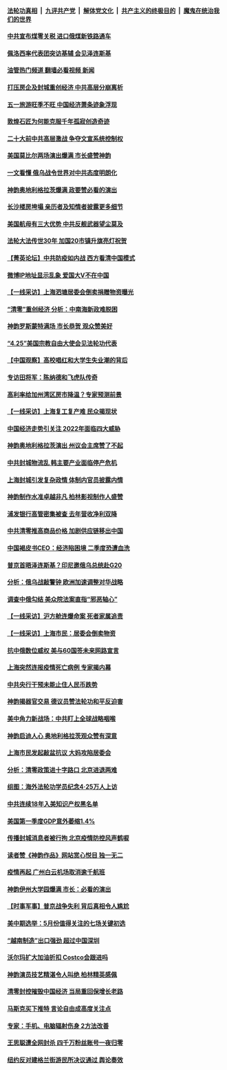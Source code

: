 ####  [法轮功真相](../../../../basic/blob/master/README.md?t=05020431) &nbsp;|&nbsp; [九评共产党](../../../../9ping.md/blob/master/README.md?t=05020431) &nbsp;|&nbsp; [解体党文化](../../../../jtdwh.md/blob/master/README.md?t=05020431)  &nbsp;|&nbsp; [共产主义的终极目的](../../../../gczydzjmd.md/blob/master/README.md?t=05020431) &nbsp;|&nbsp; [魔鬼在统治我们的世界](../../../../mgztzwmdsj.md/blob/master/README.md?t=05020431) 

#### [中共宣布煤零关税 进口俄煤新铁路通车](../pages/nf4514/n13724873.md?t=05020431) 

#### [佩洛西率代表团突访基辅 会见泽连斯基](../pages/nf4514/n13724678.md?t=05020431) 

#### [油管热门频道 翻墙必看视频 新闻](http://45.76.130.85:81/youtube.html?05020431)

#### [打压房企及封城重创经济 中共高层分崩离析](../pages/nf4514/n13724872.md?t=05020431) 

#### [五一旅游旺季不旺 中国经济萧条迹象浮现](../pages/nf4514/n13724856.md?t=05020431) 

#### [敦煌石匠为何能克服千年孤寂创造奇迹](../pages/nf4514/n13722819.md?t=05020431) 

#### [二十大前中共高层激战 争夺文宣系统控制权](../pages/nf4514/n13724822.md?t=05020431) 

#### [美国莫比尔两场演出爆满 市长盛赞神韵](../pages/nf4514/n13724575.md?t=05020431) 

#### [一文看懂 俄乌战令世界对中共态度明朗化](../pages/nf4514/n13723617.md?t=05020431) 

#### [神韵奥地利格拉茨爆满 政要赞必看的演出](../pages/nf4514/n13724625.md?t=05020431) 

#### [长沙楼房垮塌 亲历者及知情者披露更多细节](../pages/nf4514/n13724546.md?t=05020431) 

#### [美国航母有三大优势 中共反舰武器望尘莫及](../pages/nf4514/n13710322.md?t=05020431) 

#### [法轮大法传世30年 加国20市镇升旗亮灯祝贺](../pages/nf4514/n13724314.md?t=05020431) 

#### [【菁英论坛】中共防疫如内战 西方看清中国模式](../pages/nf4514/n13724211.md?t=05020431) 

#### [微博IP地址显示乱象 爱国大V不在中国](../pages/nf4514/n13724291.md?t=05020431) 

#### [【一线采访】上海泗塘居委会倒卖捐赠物资曝光](../pages/nf4514/n13724289.md?t=05020431) 

#### [“清零”重创经济 分析：中南海新政难脱困](../pages/nf4514/n13723520.md?t=05020431) 

#### [神韵罗斯蒙特满场 市长恭贺 观众赞美好](../pages/nf4514/n13724075.md?t=05020431) 

#### [“4.25”美国宗教自由大使会见法轮功代表](../pages/nf4514/n13724124.md?t=05020431) 

#### [【中国观察】高校唱红和大学生失业潮的背后](../pages/nf4514/n13724061.md?t=05020431) 

#### [专访田将军：陈纳德和飞虎队传奇](../pages/nf4514/n13723849.md?t=05020431) 

#### [高利率给加州湾区房市降温？专家预测前景](../pages/nf4514/n13723799.md?t=05020431) 

#### [【一线采访】上海复工复产难 民众揭现状](../pages/nf4514/n13723956.md?t=05020431) 

#### [中国经济走势引关注 2022年面临四大威胁](../pages/nf4514/n13723658.md?t=05020431) 

#### [神韵奥地利格拉茨演出 州议会主席赞了不起](../pages/nf4514/n13723911.md?t=05020431) 

#### [中共封城物流乱 韩主要产业面临停产危机](../pages/nf4514/n13723890.md?t=05020431) 

#### [上海封城引发复杂政情 体制内官员披露内情](../pages/nf4514/n13723861.md?t=05020431) 

#### [神韵制作水准卓越非凡 柏林影视制作人盛赞](../pages/nf4514/n13723742.md?t=05020431) 

#### [浦发银行高管密集被查 去年营收净利双降](../pages/nf4514/n13723731.md?t=05020431) 

#### [中共清零推高商品价格 加剧供应链移出中国](../pages/nf4514/n13723571.md?t=05020431) 

#### [中国褐皮书CEO：经济陷困境 二季度恐遭血洗](../pages/nf4514/n13723599.md?t=05020431) 

#### [普京首晤泽连斯基？印尼邀俄乌总统赴G20](../pages/nf4514/n13723437.md?t=05020431) 

#### [分析：俄乌战敲警钟 欧洲加速调整对华战略](../pages/nf4514/n13723171.md?t=05020431) 

#### [调查中俄勾结 美众院法案直指“邪恶轴心”](../pages/nf4514/n13723270.md?t=05020431) 

#### [【一线采访】沪方舱连爆命案 死者家属追责](../pages/nf4514/n13722483.md?t=05020431) 

#### [【一线采访】上海市民：居委会倒卖物资](../pages/nf4514/n13721840.md?t=05020431) 

#### [抗中俄数位威权 美与60国签未来网路宣言](../pages/nf4514/n13722999.md?t=05020431) 

#### [上海突然连报疫情死亡病例 专家揭内幕](../pages/nf4514/n13722697.md?t=05020431) 

#### [中共央行干预未能止住人民币跌势](../pages/nf4514/n13723109.md?t=05020431) 

#### [神韵揭器官交易 德议员赞法轮功和平反迫害](../pages/nf4514/n13722988.md?t=05020431) 

#### [美中角力新战场：中共盯上全球战略咽喉](../pages/nf4514/n13722771.md?t=05020431) 

#### [神韵启迪人心 奥地利格拉茨观众赞有深意](../pages/nf4514/n13722943.md?t=05020431) 

#### [上海市民发起敲盆抗议 大妈攻陷居委会](../pages/nf4514/n13722764.md?t=05020431) 

#### [分析：清零政策进十字路口 北京进退两难](../pages/nf4514/n13722760.md?t=05020431) 

#### [组图：海外法轮功学员纪念4‧25万人上访](../pages/nf4514/n13721867.md?t=05020431) 

#### [中共连续18年入美知识产权黑名单](../pages/nf4514/n13722610.md?t=05020431) 

#### [美国第一季度GDP意外萎缩1.4%](../pages/nf4514/n13722625.md?t=05020431) 

#### [传播封城消息者被行拘 北京疫情防控风声鹤唳](../pages/nf4514/n13722443.md?t=05020431) 

#### [读者赞《神韵作品》网站赏心悦目 独一无二](../pages/nf4514/n13720863.md?t=05020431) 

#### [疫情再起 广州白云机场取消逾千航班](../pages/nf4514/n13722358.md?t=05020431) 

#### [神韵伊州大学园爆满 市长：必看的演出](../pages/nf4514/n13722490.md?t=05020431) 

#### [【时事军事】普京战争失利 背后真相令人尴尬](../pages/nf4514/n13721964.md?t=05020431) 

#### [美中期选举：5月份值得关注的七场关键初选](../pages/nf4514/n13721879.md?t=05020431) 

#### [“越南制造”出口强劲 超过中国深圳](../pages/nf4514/n13722236.md?t=05020431) 

#### [沃尔玛扩大加油折扣 Costco会跟进吗](../pages/nf4514/n13722105.md?t=05020431) 

#### [神韵演员技艺精湛令人叫绝 柏林精英感佩](../pages/nf4514/n13722152.md?t=05020431) 

#### [清零封控摧毁中国经济 当局重回保增长老路](../pages/nf4514/n13721951.md?t=05020431) 

#### [马斯克买下推特 言论自由成高度关注点](../pages/nf4514/n13722017.md?t=05020431) 

#### [专家：手机、电脑辐射伤身 2方法改善](../pages/nf4514/n13721029.md?t=05020431) 

#### [王思聪遭全网封杀 四千万粉丝账号一夜归零](../pages/nf4514/n13721941.md?t=05020431) 

#### [纽约反对建格兰街游民所决议通过 舆论奏效](../pages/nf4514/n13721496.md?t=05020431) 

<img src='http://gfw-breaker.win/goodnews/indexes/nf4514.md' width='0px' height='0px'/>
